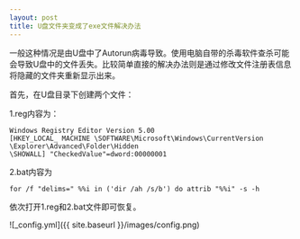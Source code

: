 ```yaml
---
layout: post
title: U盘文件夹变成了exe文件解决办法
---
```


一般这种情况是由U盘中了Autorun病毒导致。使用电脑自带的杀毒软件查杀可能会导致U盘中的文件丢失。比较简单直接的解决办法则是通过修改文件注册表信息将隐藏的文件夹重新显示出来。

首先，在U盘目录下创建两个文件：

1.reg内容为：

```
Windows Registry Editor Version 5.00 
[HKEY_LOCAL_ MACHINE \SOFTWARE\Microsoft\Windows\CurrentVersion
\Explorer\Advanced\Folder\Hidden
\SHOWALL] "CheckedValue"=dword:00000001
```
2.bat内容为

```
for /f "delims=" %%i in ('dir /ah /s/b') do attrib "%%i" -s -h
```

依次打开1.reg和2.bat文件即可恢复。

![_config.yml]({{ site.baseurl }}/images/config.png)
